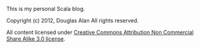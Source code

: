 This is my personal Scala blog.

Copyright (c) 2012, Douglas Alan
All rights reserved.

All content licensed under [Creative Commons Attribution Non Commercial Share Alike 3.0
license](http://creativecommons.org/licenses/by-nc-sa/3.0/us/). 
